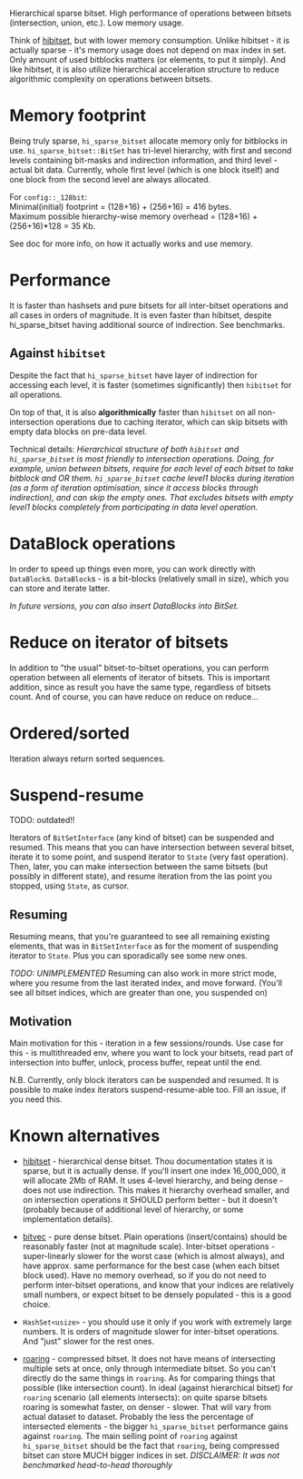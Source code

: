 Hierarchical sparse bitset. High performance of operations between bitsets (intersection, union, etc.).
Low memory usage.

Think of [hibitset](https://crates.io/crates/hibitset), but with lower memory consumption.
Unlike hibitset - it is actually sparse - it's memory usage does not depend on max index in set.
Only amount of used bitblocks matters (or elements, to put it simply).
And like hibitset, it is also utilize
hierarchical acceleration structure to reduce algorithmic complexity on operations
between bitsets.

# Memory footprint

Being truly sparse, `hi_sparse_bitset` allocate memory only for bitblocks in use.
`hi_sparse_bitset::BitSet` has tri-level hierarchy, with first and second levels
containing bit-masks and indirection information, and third level - actual bit data.
Currently, whole first level (which is one block itself) and one block from the
second level are always allocated.

For `config::_128bit`:  
Minimal(initial) footprint = (128+16) + (256+16) = 416 bytes.  
Maximum possible hierarchy-wise memory overhead = (128+16) + (256+16)*128 = 35 Kb.

See doc for more info, on how it actually works and use memory.

# Performance

It is faster than hashsets and pure bitsets for all inter-bitset operations
and all cases in orders of magnitude. It is even faster than 
hibitset, despite hi_sparse_bitset having additional source of
indirection. See benchmarks.

## Against `hibitset`

Despite the fact that `hi_sparse_bitset` have layer of indirection for accessing
each level, it is faster (sometimes significantly) then `hibitset` for all operations.

On top of that, it is also **algorithmically** faster than `hibitset` on 
all non-intersection operations due to caching iterator, which
can skip bitsets with empty data blocks on pre-data level. 

Technical details:
_Hierarchical structure of both `hibitset` and `hi_sparse_bitset` is most
friendly to intersection operations. Doing, for example, union between bitsets,
require for each level of each bitset to take bitblock and OR them. `hi_sparse_bitset`
cache level1 blocks during iteration (as a form of iteration optimisation, since it access 
blocks through indirection), 
and can skip the empty ones. That excludes bitsets with empty level1 blocks completely 
from participating in data level operation._

# DataBlock operations

In order to speed up things even more, you can work directly with
`DataBlock`s. `DataBlock`s - is a bit-blocks (relatively small in size), 
which you can store and iterate latter.

_In future versions, you can also insert DataBlocks into BitSet._

# Reduce on iterator of bitsets

In addition to "the usual" bitset-to-bitset operations,
you can perform operation between all elements of iterator of bitsets.
This is important addition, since as result you have the same type, 
regardless of bitsets count. And of course, you can have reduce on 
reduce on reduce...

# Ordered/sorted

Iteration always return sorted sequences.

# Suspend-resume

TODO: outdated!!

Iterators of `BitSetInterface` (any kind of bitset) can be suspended and resumed.
This means that you can have intersection between several bitset, iterate it
to some point, and suspend iterator to `State` (very fast operation). Then, later,
you can make intersection between the same bitsets (but possibly in different state),
and resume iteration from the las point you stopped, using `State`, as cursor.

## Resuming

Resuming means, that you're guaranteed to see all remaining existing elements, 
that was in `BitSetInterface` as for the moment of suspending iterator to `State`.
Plus you can sporadically see some new ones.

_TODO: UNIMPLEMENTED_ 
Resuming can also work in more strict mode, where you resume from the last iterated index, 
and move forward. (You'll see all bitset indices, which are greater than one, you suspended on)

## Motivation

Main motivation for this - iteration in a few sessions/rounds. Use case for this -
is multithreaded env, where you want to lock your bitsets, read part of intersection into buffer,
unlock, process buffer, repeat until the end.

N.B. Currently, only block iterators can be suspended and resumed. It is possible
to make index iterators suspend-resume-able too. Fill an issue, if you need this.

# Known alternatives

* [hibitset](https://crates.io/crates/hibitset) - hierarchical dense bitset. Thou documentation states
    it is sparse, but it is actually dense. If you'll insert one index 16_000_000, it will allocate
    2Mb of RAM. It uses 4-level hierarchy, and being dense - does not use indirection.
    This makes it hierarchy overhead smaller, and on intersection operations it SHOULD perform
    better - but it doesn't (probably because of additional level of hierarchy, or some 
    implementation details).

* [bitvec](https://crates.io/crates/bitvec) - pure dense bitset. Plain operations (insert/contains)
    should be reasonably faster (not at magnitude scale).
    Inter-bitset operations - super-linearly slower for the worst case (which is almost always), 
    and have approx. same performance for the best case (when each bitset block used).
    Have no memory overhead, so if you do not need to perform inter-bitset operations,
    and know that your indices are relatively small numbers, or expect bitset to be
    densely populated - this is a good choice.

* `HashSet<usize>` - you should use it only if you work with extremely large numbers. 
   It is orders of magnitude slower for inter-bitset operations.
   And "just" slower for the rest ones.

*  [roaring](https://crates.io/crates/roaring) - compressed bitset. It does not have means of intersecting multiple
   sets at once, only through intermediate bitset. So you can't directly do the same things in `roaring`.
   As for comparing things that possible (like intersection count). In ideal (against hierarchical bitset) 
   for `roaring` scenario (all elements intersects): on quite sparse bitsets roaring is somewhat faster, on denser - slower. 
   That will vary from actual dataset to dataset. Probably the less the percentage of intersected 
   elements - the bigger `hi_sparse_bitset` performance gains against `roaring`.
   The main selling point of `roaring` against `hi_sparse_bitset` should be the fact that `roaring`, being
   compressed bitset can store MUCH bigger indices in set. _DISCLAIMER: It was not benchmarked head-to-head thoroughly_ 